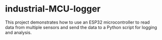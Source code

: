 # industrial-MCU-logger
This project demonstrates how to use an ESP32 microcontroller to read data from multiple sensors and send the data to a Python script for logging and analysis.
